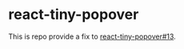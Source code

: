 # react-tiny-popover

This is repo provide a fix to [react-tiny-popover#13](https://github.com/alexkatz/react-tiny-popover/issues/33).